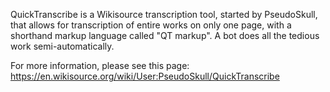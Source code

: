QuickTranscribe is a Wikisource transcription tool, started by PseudoSkull, that allows for transcription of entire works on only one page, with a shorthand markup language called "QT markup". A bot does all the tedious work semi-automatically.

For more information, please see this page: https://en.wikisource.org/wiki/User:PseudoSkull/QuickTranscribe